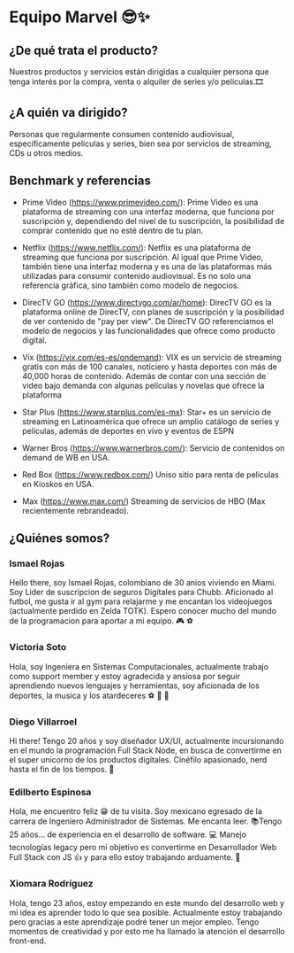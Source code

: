 # **Equipo Marvel** :sunglasses::sparkles:

## ¿De qué trata el producto?

Nuestros productos y servicios están dirigidas a cualquier persona que tenga interés por la compra, venta o alquiler de series y/o películas.🎞

## ¿A quién va dirigido?

Personas que regularmente consumen contenido audiovisual, específicamente películas y series, bien sea por servicios de streaming, CDs u otros medios.

## Benchmark y referencias

* Prime Video (https://www.primevideo.com/): Prime Video es una plataforma de streaming con una interfaz moderna, que funciona por suscripción y, dependiendo del nivel de tu suscripción, la posibilidad de comprar contenido que no esté dentro de tu plan.

* Netflix (https://www.netflix.com/): Netflix es una plataforma de streaming que funciona por suscripción. Al igual que Prime Video, también tiene una interfaz moderna y es una de las plataformas más utilizadas para consumir contenido audiovisual. Es no solo una referencia gráfica, sino también como modelo de negocios.

* DirecTV GO (https://www.directvgo.com/ar/home): DirecTV GO es la plataforma online de DirecTV, con planes de suscripción y la posibilidad de ver contenido de "pay per view". De DirecTV GO referenciamos el modelo de negocios y las funcionalidades que ofrece como producto digital.

* Vix (https://vix.com/es-es/ondemand): VIX es un servicio de streaming gratis con más de 100 canales, noticiero y hasta deportes con más de 40,000 horas de contenido. Además de contar con una sección de video bajo demanda con algunas películas y novelas que ofrece la plataforma

* Star Plus (https://www.starplus.com/es-mx): Star+ es un servicio de streaming en Latinoamérica que ofrece un amplio catálogo de series y películas, además de deportes en vivo y eventos de ESPN

* Warner Bros (https://www.warnerbros.com/): Servicio de contenidos on demand de WB en USA.

* Red Box (https://www.redbox.com/) Uniso sitio para renta de peliculas en Kioskos en USA.

* Max (https://www.max.com/) Streaming de servicios de HBO (Max recientemente rebrandeado).

## ¿Quiénes somos?

### **Ismael Rojas**

Hello there, soy Ismael Rojas, colombiano de 30 anios viviendo en Miami. Soy Lider de suscripcion de seguros Digitales para Chubb. Aficionado al futbol, me gusta ir al gym para relajarme y me encantan los videojuegos (actualmente perdido en Zelda TOTK). Espero conocer mucho del mundo de la programacion para aportar a mi equipo. :video_game: :soccer:

### **Victoria Soto**

Hola, soy Ingeniera en Sistemas Computacionales, actualmente trabajo como support member y estoy agradecida y ansiosa por seguir aprendiendo nuevos lenguajes y herramientas, soy aficionada de los deportes, la musica y los atardeceres :soccer: :musical_note: :city_sunset:

### **Diego Villarroel**

Hi there! Tengo 20 años y soy diseñador UX/UI, actualmente incursionando en el mundo la programación Full Stack Node, en busca de convertirme en el super unicorno de los productos digitales. Cinéfilo apasionado, nerd hasta el fin de los tiempos. :rocket:

### **Edilberto Espinosa**

Hola, me encuentro feliz 😁 de tu visita. Soy mexicano egresado de la carrera de Ingeniero Administrador de Sistemas. Me encanta leer. 📚Tengo 25 años... de experiencia en el desarrollo de software. 💻 Manejo tecnologías legacy pero mi objetivo es convertirme en Desarrollador Web Full Stack con JS 👍 y para ello estoy trabajando arduamente. 💪

### **Xiomara Rodríguez**

Hola, tengo 23 años, estoy empezando en este mundo del desarrollo web y mi idea es aprender todo lo que sea posible. Actualmente estoy trabajando pero gracias a este aprendizaje podré tener un mejor empleo. Tengo momentos de creatividad y por esto me ha llamado la atención el desarrollo front-end.